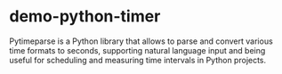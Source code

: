 # demo-python-timer
Pytimeparse is a Python library that allows to parse and convert various time formats to seconds, supporting natural language input and being useful for scheduling and measuring time intervals in Python projects.
